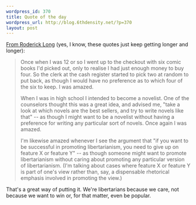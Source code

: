 ```yaml
--- 
wordpress_id: 370
title: Quote of the day
wordpress_url: http://blog.6thdensity.net/?p=370
layout: post
---
```

<a href="http://praxeology.net/unblog01-06.htm#33">From Roderick Long</a> (yes, I know, these quotes just keep getting longer and longer):
<blockquote>Once when I was 12 or so I went up to the checkout with six comic books I'd picked out, only to realise I had just enough money to buy four. So the clerk at the cash register started to pick two at random to put back, as though I would have no preference as to which four of the six to keep. I was amazed.

When I was in high school I intended to become a novelist. One of the counselors thought this was a great idea, and advised me, "take a look at which novels are the best sellers, and try to write novels like that" -- as though I might want to be a novelist without having a preference for writing any particular sort of novels. Once again I was amazed.

I'm likewise amazed whenever I see the argument that "if you want to be successful in promoting libertarianism, you need to give up on feature X or feature Y" -- as though someone might want to promote libertarianism without caring about promoting any particular version of libertarianism. (I'm talking about cases where feature X or feature Y is part of one's view rather than, say, a dispensable rhetorical emphasis involved in promoting the view.)</blockquote>
That's a great way of putting it.  We're libertarians because we care, not because we want to win or, for that matter, even be popular.
